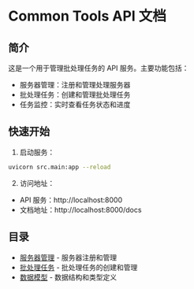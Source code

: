 # Common Tools API 文档

## 简介

这是一个用于管理批处理任务的 API 服务。主要功能包括：

- 服务器管理：注册和管理处理服务器
- 批处理任务：创建和管理批处理任务
- 任务监控：实时查看任务状态和进度

## 快速开始

1. 启动服务：
```bash
uvicorn src.main:app --reload
```

2. 访问地址：
- API 服务：http://localhost:8000
- 文档地址：http://localhost:8000/docs

## 目录

- [服务器管理](server.md) - 服务器注册和管理
- [批处理任务](batch.md) - 批处理任务的创建和管理
- [数据模型](models.md) - 数据结构和类型定义 